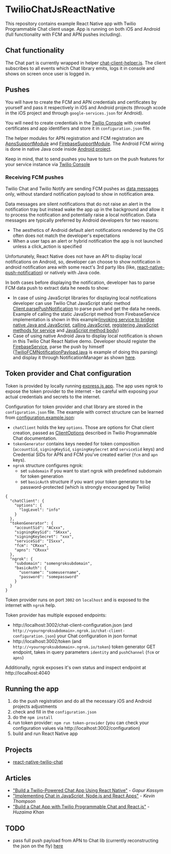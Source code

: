 # TwilioChatJsReactNative
This repository contains example React Native app with Twilio Programmable Chat client usage.
App is running on both iOS and Android (full functionality with FCM and APN pushes including).

## Chat functionality
The Chat part is currently wrapped in helper [chat-client-helper.js](js/chat-client-helper.js). The client subscribes to all events which Chat library emits, logs it in console and shows on screen once user is logged in.

## Pushes
You will have to create the FCM and APN credentials and certificates by yourself and pass it respectively in iOS and Android projects (through xcode in the iOS project and through `google-services.json` for Android).

You will need to create credentials in the [Twilio Console](www.twilio.com/console/chat/credentials) with created certificates and app identifiers and store it in `configuration.json` file. 

The helper modules for APN registration and FCM registration are [ApnsSupportModule](js/ApnsSupportModule.js) and [FirebaseSupportModule](js/FirebaseSupportModule.js). The Android FCM wiring is done in native Java code inside [Android project](android/app). 

Keep in mind, that to send pushes you have to turn on the push features for your service instance via [Twilio Console](www.twilio.com/console/chat) 

### Receiving FCM pushes
Twilio Chat and Twilio Notify are sending FCM pushes as [data messages](https://firebase.google.com/docs/cloud-messaging/concept-options) only, without standard notification payload to show in notification area. 

Data messages are silent notifications that do not raise an alert in the notification tray but instead wake the app up in the background and allow it to process the notification and potentially raise a local notification. Data messages are typically preferred by Android developers for two reasons: 
* The aesthetics of Android default alert notifications rendered by the OS often does not match the developer's expectations
* When a user taps an alert or hybrid notification the app is not launched unless a click_action is specified


Unfortunately, React Native does not have an API to display local notifications on Android, so, developer can choose to show notification in android notification area with some react's 3rd party libs (like, [react-native-push-notification](https://github.com/zo0r/react-native-push-notification)) or natively with Java code. 

In both cases before displaying the notification, developer has to parse FCM data push to extract data he needs to show:
* In case of using JavaScript libraries for displaying local notifications developer can use Twilio Chat JavaScript static method [Client.parsePushNotification](http://media.twiliocdn.com/sdk/js/chat/releases/2.1.0/docs/Client.html#.parsePushNotification__anchor) to parse push and get the data he needs. Example of calling the static JavaScript method from FirebaseService implementation is shown in this example([invoking service to bridge native Java and JavaScript](android/app/src/main/java/com/twiliochatjsreactnative/ReactNativeFirebaseMsgService.java#L29), [calling JavaScript](android/app/src/main/java/com/twiliochatjsreactnative/FCMParsePushService.java), [registering JavaScript methods for service](index.android.js#L54) and [JavaScript method body](js/FCMParsePush.js))
* Case of using native Android Java to display local notification is shown in this Twilio Chat React Native demo. Developer should register the [FirebaseService](android/app/src/main/java/com/twiliochatjsreactnative/ReactNativeFirebaseMsgService.java), parse the push by himself ([TwilioFCMNotificationPayload.java](android/app/src/main/java/com/twiliochatjsreactnative/TwilioFCMNotificationPayload.java) is example of doing this parsing) and display it through NotificationManager as shown [here](android/app/src/main/java/com/twiliochatjsreactnative/ReactNativeFirebaseMsgService.java#L37).
 
## Token provider and Chat configuration
Token is provided by locally running [express.js app](app.js). The app uses ngrok to expose the token provider to the internet - be careful with exposing your actual credentials and secrets to the internet.

Configuration for token provider and chat library are stored in the `configuration.json` file. The example with correct structure can be learned from [configuration.example.json](configuration.example.json):
* `chatClient` holds the key `options`. Those are options for Chat client creation, passed as [ClientOptions](http://media.twiliocdn.com/sdk/js/chat/releases/1.2.0/docs/Client.html#ClientOptions) described in Twilio Programmable Chat documentation. 
* `tokenGenerator` contains keys needed for token composition (`accountSid`, `signingKeySid`, `signingKeySecret` and `serviceSid` keys) and Credential SIDs for APN and FCM you've created earlier (`fcm` and `apn` keys). 
* `ngrok` structure configures ngrok:
    * set `subdomain` if you want to start ngrok with predefined subdomain for token generation
    * set `basicAuth` structure if you want your token generator to be password-protected (which is strongly encouraged by Twilio)
```
{
  "chatClient": { 
    "options": {
      "logLevel": "info"
    }
  },
  "tokenGenerator": {
    "accountSid": "ACxxx",
    "signingKeySid": "SKxxx",
    "signingKeySecret": "xxx",
    "serviceSid": "ISxxx",
    "fcm": "CRxxx",
    "apns": "CRxxx"
  },
  "ngrok": {
    "subdomain": "somengroksubdomain",
    "basicAuth": {
      "username": "someusername",
      "password": "somepassword"
    }
  }
}
```

Token provider runs on port `3002` on `localhost` and is exposed to the internet with `ngrok` help.

Token provider has multiple exposed endpoints:
 * http://localhost:3002/chat-client-configuration.json (and `http://<yourngroksubdomain>.ngrok.io/chat-client-configuration.json`) your Chat configuration in json format
 * http://localhost:3002/token (and `http://<yourngroksubdomain>.ngrok.io/token`) token generator GET endpoint, takes in query parameters `identity` and `pushChannel` (`fcm` or `apns`)

Additionally, ngrok exposes it's own status and inspect endpoint at http://localhost:4040

## Running the app
1. do the push registration and do all the necessary iOS and Android projects adjustments
2. check and fill in the `configuration.json`
3. do the `npm install`
4. run token provider: `npm run token-provider` (you can check your configuration values via http://localhost:3002/configuration)
5. build and run React Native app

## Projects

- [react-native-twilio-chat](https://github.com/Gapur/react-native-twilio-chat)

## Articles

- ["Build a Twilio-Powered Chat App Using React Native"](https://medium.com/better-programming/build-a-twilio-powered-chat-app-using-reactn-ative-2460b7995a30) - *Gapur Kassym*
- ["Implementing Chat in JavaScript, Node.js and React Apps"](https://www.twilio.com/blog/2017/10/implement-chat-javascript-nodejs-react-apps.html) - *Kevin Thompson*
- ["Build a Chat App with Twilio Programmable Chat and React.js"](https://www.twilio.com/blog/build-a-chat-app-with-twilio-programmable-chat-and-react) - *Huzaima Khan*

## TODO
* pass full push payload from APN to Chat lib (currently reconstructing the json on the fly) [here](js/ApnsSupportModule.js)
